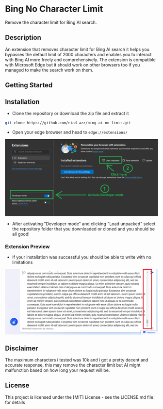 # Bing No Character Limit

Remove the character limit for Bing AI search.

## Description

An extension that removes character limit for Bing AI search it helps you bypasses the default limit of 2000 characters and enables you to interact with Bing AI more freely and comprehensively. The extension is compatible with Microsoft Edge but it should work on other browsers too if you managed to make the search work on them.

## Getting Started

## Installation

- Clone the repository or download the zip file and extract it

```bash
git clone https://github.com/riad-azz/bing-ai-no-limit.git
```

- Open your edge browser and head to `edge://extensions/`

![Extension preview image](screenshots/sc-02.png)

- After activating "Developer mode" and clicking "Load unpacked" select the repository folder that you downloaded or cloned and you should be all good!

### Extension Preview

- If your installation was successful you should be able to write with no limitations

![Extension preview image](screenshots/sc-01.png)

## Disclaimer

The maximum characters i tested was 10k and i got a pretty decent and accurate response, this may remove the character limit but AI might malfunction based on how long your request will be.

## License

This project is licensed under the [MIT] License - see the LICENSE.md file for details
